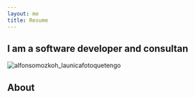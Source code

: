 ```yaml
---
layout: me
title: Resume
---
```

## I am a software developer and consultan

![alfonsomozkoh_launicafotoquetengo](https://scontent.fmex31-1.fna.fbcdn.net/v/t1.0-9/93564683_1467657770083601_1778096192593330176_o.jpg?_nc_cat=105&ccb=3&_nc_sid=84a396&_nc_eui2=AeEC_b5GyX_SgRfDG2fN0PSnjXokOYf4gHaNeiQ5h_iAdr3i3fiZqS3CtpYcQ1Wnj5KD74vLzKZAHziMWPtrC8O_&_nc_ohc=ZPHlM9FOht0AX_b9WF1&_nc_ht=scontent.fmex31-1.fna&oh=3e1a2c9bbe960e6858dd1e6a8754a288&oe=605F0BB4)

## About
